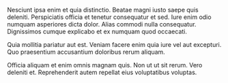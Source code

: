 Nesciunt ipsa enim et quia distinctio. Beatae magni iusto saepe quis deleniti. Perspiciatis officia et tenetur consequatur et sed. Iure enim odio numquam asperiores dicta dolor. Alias commodi nulla consequatur. Dignissimos cumque explicabo et ex numquam quod occaecati.
 Quia mollitia pariatur aut est. Veniam facere enim quia iure vel aut excepturi. Quo praesentium accusantium doloribus rerum aliquam.
 Officia aliquam et enim omnis magnam quis. Non ut ut sit rerum. Vero deleniti et. Reprehenderit autem repellat eius voluptatibus voluptas.